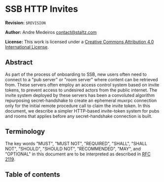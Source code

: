# SSB HTTP Invites

**Revision:** `$REVISION`

**Author:** Andre Medeiros <contact@staltz.com>

**License:** This work is licensed under a [Creative Commons Attribution 4.0 International License](http://creativecommons.org/licenses/by/4.0/).

## Abstract

As part of the process of onboarding to SSB, new users often need to connect to a "pub server" or "room server" where content can be retrieved from. These servers
often employ an access control system based on invite tokens, to prevent access to undesired actors from the public internet. The invite system deployed by these servers has been a convoluted algorithm repurposing secret-handshake to create an ephemeral muxrpc connection only for the initial remote procedure call to claim the invite token. In this document, we describe a simpler HTTP-based invite-token system for pubs and rooms that applies before any secret-handshake connection is built.

## Terminology

The key words "MUST", "MUST NOT", "REQUIRED", "SHALL", "SHALL NOT", "SHOULD", "SHOULD NOT", "RECOMMENDED", "MAY", and "OPTIONAL" in this document are to be interpreted as described in [RFC 2119](https://tools.ietf.org/html/rfc2119).

## Table of contents
